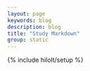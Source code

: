 ```yaml
---
layout: page
keywords: blog
description: blog
title: "Study Markdown"
group: static
---
```

{% include hilolt/setup %}
